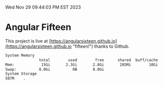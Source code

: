 Wed Nov 29 09:44:03 PM EST 2023

# Angular Fifteen


This project is live at [https://angularsixteen.github.io](https://angularsixteen.github.io "fifteen!") thanks to Github.

```bash
System Memory
               total        used        free      shared  buff/cache   available
Mem:            15Gi       2.3Gi       2.8Gi       285Mi        10Gi        12Gi
Swap:          8.0Gi          0B       8.0Gi
System Storage
507M	.
```
```bash
